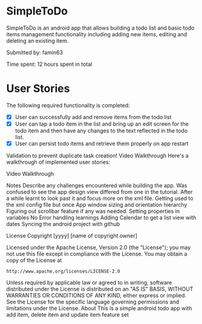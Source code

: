 # SimpleToDo
SimpleToDo is an android app that allows building a todo list and basic todo items management functionality including adding new items, editing and deleting an existing item.

Submitted by: famin63

Time spent: 12 hours spent in total

# User Stories
The following required functionality is completed:

- [x] User can successfully add and remove items from the todo list
- [x] User can tap a todo item in the list and bring up an edit screen for the todo item and then have any changes to the text reflected in the todo list.
- [x] User can persist todo items and retrieve them properly on app restart

 Validation to prevent duplicate task creation!
Video Walkthrough
Here's a walkthrough of implemented user stories:

Video Walkthrough

Notes
Describe any challenges encountered while building the app. Was confused to see the app design view differed from one in the tutorial. After a while learnt to look past it and focus more on the xml file. Getting used to the xml config file but once App window sizing and orientation hierarchy Figuring out scrollbar feature if any was needed. Setting properties in variables No Error handling learnings Adding Calendar to get a list view with dates Syncing the android project with github

License
Copyright [yyyy] [name of copyright owner]

Licensed under the Apache License, Version 2.0 (the "License");
you may not use this file except in compliance with the License.
You may obtain a copy of the License at

    http://www.apache.org/licenses/LICENSE-2.0

Unless required by applicable law or agreed to in writing, software
distributed under the License is distributed on an "AS IS" BASIS,
WITHOUT WARRANTIES OR CONDITIONS OF ANY KIND, either express or implied.
See the License for the specific language governing permissions and
limitations under the License.
About
This is a simple android todo app with add item, delete item and update item feature set

